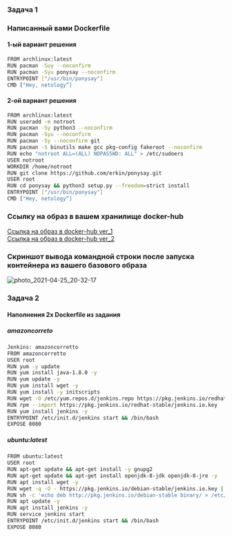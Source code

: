 ### Задача 1 
### Написанный вами Dockerfile
#### 1-ый вариант решения
```bash
FROM archlinux:latest	
RUN pacman -Suy --noconfirm
RUN pacman -Syu ponysay --noconfirm
ENTRYPOINT ["/usr/bin/ponysay"]
CMD ["Hey, netology”] 
```
#### 2-ой вариант решения
```bash
FROM archlinux:latest
RUN useradd -m notroot
RUN pacman -Sy python3 --noconfirm
RUN pacman -Syu --noconfirm
RUN pacman -Sy --noconfirm git
RUN pacman -S binutils make gcc pkg-config fakeroot --noconfirm
RUN echo "notroot ALL=(ALL) NOPASSWD: ALL" > /etc/sudoers
USER notroot
WORKDIR /home/notroot
RUN git clone https://github.com/erkin/ponysay.git
USER root
RUN cd ponysay && python3 setup.py --freedom=strict install
ENTRYPOINT ["/usr/bin/ponysay"]
CMD ["Hey, netology”]
```
### Ссылку на образ в вашем хранилище docker-hub
[Ссылка на образ в docker-hub ver_1](https://hub.docker.com/layers/146918945/aleksandrzol/netology/ponasay_v1/images/sha256-b79f151db3d5d79ede3aec0688dd8a2338c52f4b0301ba5b405a74c12e33c5bd?context=repo)\
[Ссылка на образ в docker-hub ver_2](https://hub.docker.com/layers/147010380/aleksandrzol/netology/ponasay_v2/images/sha256-ce22ca5e85c811bc87b8806d1f3548bdd513643bc3b138798ae33ca4a4adf3f6?context=repo)
### Скриншот вывода командной строки после запуска контейнера из вашего базового образа
![photo_2021-04-25_20-32-17](https://user-images.githubusercontent.com/76260506/125505894-7b671c6a-bd40-4c75-9695-f09f640c6d22.jpg "Скриншот вывода" )

### Задача 2
#### Наполнения 2х Dockerfile из задания
##### amazoncorreto
```bash
Jenkins: amazoncorretto
FROM amazoncorretto
USER root
RUN yum -y update
RUN yum install java-1.8.0 -y
RUN yum update -y
RUN yum install wget -y
RUN yum install -y initscripts
RUN wget -O /etc/yum.repos.d/jenkins.repo https://pkg.jenkins.io/redhat-stable/jenkins.repo
RUN rpm --import https://pkg.jenkins.io/redhat-stable/jenkins.io.key  
RUN yum install jenkins -y
ENTRYPOINT /etc/init.d/jenkins start && /bin/bash
EXPOSE 8080
```
##### ubuntu:latest
```bash
FROM ubuntu:latest
USER root
RUN apt-get update && apt-get install -y gnupg2
RUN apt-get update && apt-get install openjdk-8-jdk openjdk-8-jre -y
RUN apt install wget -y
RUN wget -q -O - https://pkg.jenkins.io/debian-stable/jenkins.io.key | apt-key add -
RUN sh -c 'echo deb http://pkg.jenkins.io/debian-stable binary/ > /etc/apt/sources.list.d/jenkins.list'
RUN apt update -y
RUN apt install jenkins -y
RUN service jenkins start
ENTRYPOINT /etc/init.d/jenkins start && /bin/bash
EXPOSE 8080
```
